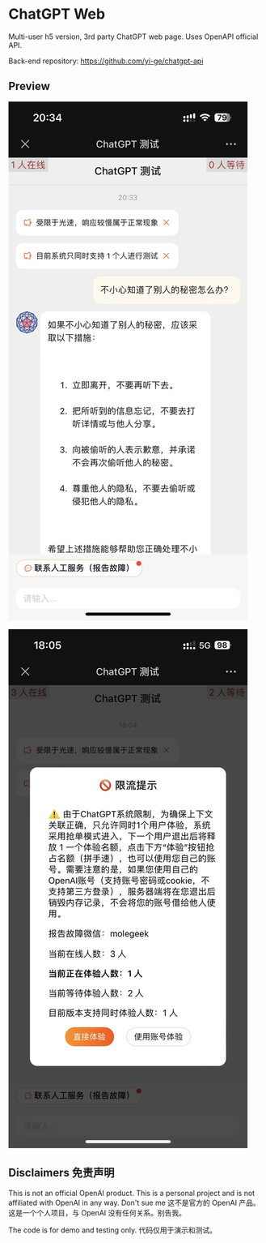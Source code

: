 # ChatGPT Web

Multi-user h5 version, 3rd party ChatGPT web page. Uses OpenAPI official API.

Back-end repository: <https://github.com/yi-ge/chatgpt-api>

## Preview

![img](screenshot/preview0.jpg)

![img](screenshot/preview1.jpg)

## Disclaimers 免责声明

This is not an official OpenAI product. This is a personal project and is not affiliated with OpenAI in any way. Don't sue me
这不是官方的 OpenAI 产品。这是一个个人项目，与 OpenAI 没有任何关系。别告我。

The code is for demo and testing only.
代码仅用于演示和测试。
